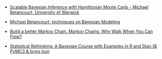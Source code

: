 * [Scalable Bayesian Inference with Hamiltonian Monte Carlo - Michael Betancourt, University of Warwick](https://icerm.brown.edu/video_archive/#/play/1107)  
* [Michael Betancourt, techniques on Bayesian Modeling](http://betanalpha.github.io/speaking.html)  

* [Build a better Markov Chain. Markov Chains: Why Walk When You Can Flow?](http://elevanth.org/blog/2017/11/28/build-a-better-markov-chain/) 

* [Statistical Rethinking: A Bayesian Course with Examples in R and Stan (& PyMC3 & brms too)](https://xcelab.net/rm/statistical-rethinking/) 
